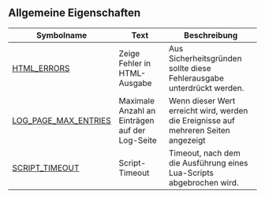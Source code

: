 ## Allgemeine Eigenschaften

| Symbolname | Text | Beschreibung |
| ---------- | ---- | ------------ |
| [HTML_ERRORS](properties/HTML_ERRORS.de.md) | Zeige Fehler in HTML-Ausgabe | Aus Sicherheitsgründen sollte diese Fehlerausgabe unterdrückt werden. |
| [LOG_PAGE_MAX_ENTRIES](properties/LOG_PAGE_MAX_ENTRIES.de.md) | Maximale Anzahl an Einträgen auf der Log-Seite | Wenn dieser Wert erreicht wird, werden die Ereignisse auf mehreren Seiten angezeigt |
| [SCRIPT_TIMEOUT](properties/SCRIPT_TIMEOUT.de.md) | Script-Timeout | Timeout, nach dem die Ausführung eines Lua-Scripts abgebrochen wird. |


